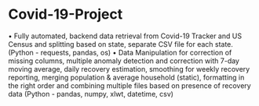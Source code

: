 # Covid-19-Project
• Fully automated, backend data retrieval from Covid-19 Tracker and US Census and splitting based on state, separate CSV file for each state. (Python - requests, pandas, os) • Data Manipulation for correction of missing columns, multiple anomaly detection and correction with 7-day moving average, daily recovery estimation, smoothing for weekly recovery reporting, merging population &amp; average household (static), formatting in the right order and combining multiple files based on presence of recovery data (Python - pandas, numpy, xlwt, datetime, csv)

